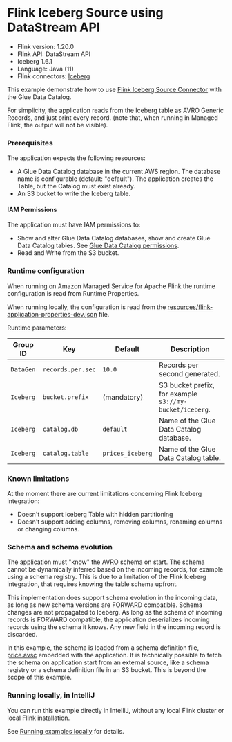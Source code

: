 # Flink Iceberg Source using DataStream API

* Flink version: 1.20.0
* Flink API: DataStream API
* Iceberg 1.6.1
* Language: Java (11)
* Flink connectors: [Iceberg](https://iceberg.apache.org/docs/latest/flink/)

This example demonstrate how to use
[Flink Iceberg Source Connector](https://iceberg.apache.org/docs/latest/flink-writes/) with the Glue Data Catalog.

For simplicity, the application reads from the Iceberg table as AVRO Generic Records, and just print every record.
(note that, when running in Managed Flink, the output will not be visible).

### Prerequisites

The application expects the following resources:
* A Glue Data Catalog database in the current AWS region. The database name is configurable (default: "default").
  The application creates the Table, but the Catalog must exist already.
* An S3 bucket to write the Iceberg table.

#### IAM Permissions

The application must have IAM permissions to:
* Show and alter Glue Data Catalog databases, show and create Glue Data Catalog tables. 
  See [Glue Data Catalog permissions](https://docs.aws.amazon.com/athena/latest/ug/fine-grained-access-to-glue-resources.html).
* Read and Write from the S3 bucket.

### Runtime configuration

When running on Amazon Managed Service for Apache Flink the runtime configuration is read from Runtime Properties.

When running locally, the configuration is read from the
[resources/flink-application-properties-dev.json](./src/main/resources/flink-application-properties-dev.json) file.

Runtime parameters:

| Group ID  | Key                      | Default           | Description                                                                                                         |
|-----------|--------------------------|-------------------|---------------------------------------------------------------------------------------------------------------------|
| `DataGen` | `records.per.sec`        | `10.0`            | Records per second generated.                                                                                       |
| `Iceberg` | `bucket.prefix`          | (mandatory)       | S3 bucket prefix, for example `s3://my-bucket/iceberg`.                                                             |
| `Iceberg` | `catalog.db`             | `default`         | Name of the Glue Data Catalog database.                                                                             |
| `Iceberg` | `catalog.table`          | `prices_iceberg`  | Name of the Glue Data Catalog table.                                                                                |


### Known limitations

At the moment there are current limitations concerning Flink Iceberg integration:
* Doesn't support Iceberg Table with hidden partitioning
* Doesn't support adding columns, removing columns, renaming columns or changing columns.

### Schema and schema evolution

The application must "know" the AVRO schema on start. 
The schema cannot be dynamically inferred based on the incoming records, for example using a schema registry. 
This is due to a limitation of the Flink Iceberg integration, that requires knowing the table schema upfront.

This implementation does support schema evolution in the incoming data, as long as new schema versions are FORWARD compatible.
Schema changes are not propagated to Iceberg. 
As long as the schema of incoming records is FORWARD compatible, the application deserializes incoming records using
the schema it knows. Any new field in the incoming record is discarded.

In this example, the schema is loaded from a schema definition file, [price.avsc](./src/main/resources/price.avsc) embedded 
with the application. 
It is technically possible to fetch the schema on application start from an external source, like a schema registry or a
schema definition file in an S3 bucket. This is beyond the scope of this example.

### Running locally, in IntelliJ

You can run this example directly in IntelliJ, without any local Flink cluster or local Flink installation.

See [Running examples locally](https://github.com/nicusX/amazon-managed-service-for-apache-flink-examples/blob/main/java/running-examples-locally.md) for details.

